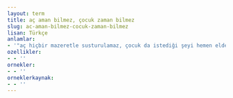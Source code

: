 ```yaml
---
layout: term
title: aç aman bilmez, çocuk zaman bilmez
slug: ac-aman-bilmez-cocuk-zaman-bilmez
lisan: Türkçe
anlamlar:
- '"aç hiçbir mazeretle susturulamaz, çocuk da istediği şeyi hemen elde etmek ister" anlamında kullanılan bir söz'
ozellikler:
- - ''
ornekler:
- - ''
orneklerkaynak:
- - ''
---
```

